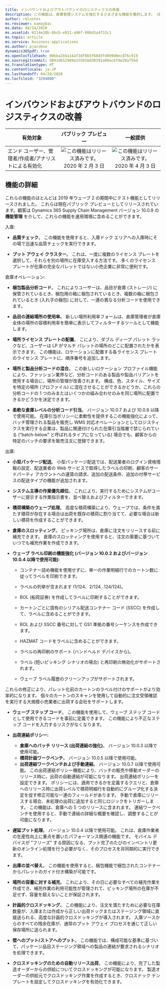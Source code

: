 ```yaml
---
title: インバウンドおよびアウトバウンドのロジスティクスの改善
description: この機能は、倉庫管理システムを強化するさまざまな機能を集約します。 ほとんどは 2019 年ウェーブ 2 の間にテスト機能として徐々にリリースされました。
author: relnotes
ms.reviewer: kamaybac
ms.date: 04/14/2020
ms.assetid: 6214e28b-8bcb-e911-a96f-000d3a4f33c1
ms.topic: article
ms.service: business-applications
ms.author: pjacobse
dynamics365pdf: true
ms.openlocfilehash: 00bba2b5a14af3df8b5f68d3fd099d0ec876c919
ms.sourcegitcommit: d891d652909a155016d30391a09acbf4e20a756d
ms.translationtype: HT
ms.contentlocale: ja-JP
ms.lasthandoff: 04/28/2020
ms.locfileid: "3294800"
---
```

# <a name="inbound-and-outbound-logistics-improvements"></a>インバウンドおよびアウトバウンドのロジスティクスの改善


| 有効対象    |  パブリック プレビュー | 一般提供 | 
| ---------- | :----------: |:----------: |
|エンド ユーザー、管理者/作成者/アナリストによる有効化|![この機能はリリース済みです。](/dynamics365-release-plan/media/green-checkmark.png "この機能はリリース済みです。") 2020 年 2 月 3 日| ![この機能はリリース済みです。](/dynamics365-release-plan/media/green-checkmark.png "この機能はリリース済みです。") 2020 年 4 月 3 日|






## <a name="feature-details"></a>機能の詳細
<!--feature detail start -->
これらの機能のほとんどは 2019 年ウェーブ 2 の期間中にテスト機能としてリリースされました。 これらは現在パブリック プレビューとしてリリースされています。顧客は Dynamics 365 Supply Chain Management バージョン 10.0.9 の **機能管理** を介して、これらの機能を運用環境に含めることができます。

入庫:

- **品質チェック**。 この機能を使用すると、入庫ドック エリアへの入庫時にその場で迅速な品質チェックを実行できます。

- **プット アウェイ クラスター**。 これは、一度に複数のライセンス プレートを選択して、それらを別の場所に在庫受入する方法です。 多くのライセンス プレートが在庫の完全なパレットではない小売企業に非常に便利です。

倉庫オペレーション:

- **梱包製品分析コード**。 これによりユーザーは、品目が倉庫 (ストレージ) に保管されているとき、梱包用の箱に梱包されているとき、複数の箱に梱包されているとき (入れ子の梱包) に対して、一連の異なる分析コードを使用できます。 

- **品目の連結場所の使用率**。 新しい場所利用率フォームは、倉庫管理者が倉庫全体の場所の容積利用率を簡単に表示してフィルターするツールとして機能します。

- **場所ライセンス プレートの配置**。 こにより、ダブル ディープ パレット ラックなど、ユーザーは LP がマルチ パレットの場所のどこに配置されたかを表示できます。 この機能は、ロケーションに配置する各ライセンス プレートのライセンス プレートに、順序番号を追加します。 

- **場所と製品分析コードの混合**。 この新しいロケーション プロファイル機能により、ファッション業界など、分析コードのある製品や製品バリアントを使用する場合に、場所の管理が改善されます。 構成、色、スタイル、サイズを特定の場所 (プロファイル) に混在させることができるかどうか、これらの分析コードの 1 つのみまたはいくつかの組み合わせのみを同じ場所に配置できるかどうかを決定できます。 

- **柔軟な倉庫レベルの分析コード引当**。 バージョン 10.0.7 および 10.0.8 以降で使用可能。 在庫引当ポリシーに柔軟性を提供するこの機能強化によって、バッチ管理される製品を販売し WMS 対応オペレーションとしてロジスティクスを実行する企業は、製品に関連付けられた在庫引当階層で禁じられている (“batch-below” と呼ばれるタイプになっている) 場合でも、顧客からの特定のバッチの要求を販売注文に登録できます。

出庫:

- **小型パッケージ配送**。 小型パッケージ配送では、配送業者のログイン資格情報の設定、配送業者の Web サービスで取得したラベルの印刷、顧客のサードパーティ アカウントへの運賃の請求、追加の配送条件、追加の付帯サービスの配送タイプの機能が追加されます。 

- **システム主導の作業優先順位**。 これにより、実行するためにシステムがユーザーに提示する作業指示書を、並べ替えおよびフィルターできます。

- **積荷構築のウェーブ処理**。 高度な積荷構築により、ウェーブでは、条件を満たす積荷が存在する場合は出荷を既存の積荷に割り当てて、必要な場合は新しい積荷を作成することができます。

- **倉庫のスロッティング**。 ピッキング場所は、倉庫に注文をリリースする前に補充できます。 倉庫のスロッティングを使用すると、注文の需要に基づいていつでも補充作業を作成できます。

- **ウェーブ ラベル印刷の機能強化 (バージョン 10.0.2 およびバージョン 10.0.4 以降で使用可能)**:

  - コンテナー詰め機能を使用せずに、単一の作業明細行でのカートン数に従ってラベルを印刷できます。

  - ラベルの列挙が含まれます (1/124、2/124…124/124)。

  - BOL (船荷証券) を作成してラベルに印刷することができます。

  - カートンごとに固有のシリアル配送コンテナー コード (SSCC) を作成して、ラベルに含めることができます。 

  - BOL および SSCC 番号に対して GS1 準拠の番号シーケンスを作成できます。

  - HAZMAT コードをラベルに含めることができます。

  - ラベルの再印刷のサポート (ハンドヘルド デバイスから)。

  - ラベル (短いピッキング シナリオの場合) と再印刷の無効化がサポートされます。

  - ウェーブ ラベル履歴のクリーンアップがサポートされます。


これらの修正により、パレット化前のカートンのラベル付けのサポートがより効率的になります。 個々のカートンのスキャンを使用して自動的に注文受領確認を実行する大規模小売業者に出荷する会社をサポートします。

- **ウェーブ ステップ コード**。 この機能を使用して、ウェーブ ステップ コードとして使用できるコードを事前に定義できます。 この機能により不正なステップ コードを入力するリスクがなくなります。 

- **出荷連結ポリシー:**
  - **倉庫へのバッチ リリース (出荷連結の強化)**。 バージョン 10.0.3 以降で使用可能。
  - **積荷計画ワークベンチ**。 バージョン 10.0.5 以降で使用可能。
  - **出荷連結ワークベンチおよび手動連結**。 バージョン 10.0.7 以降で使用可能。 この出荷連結ポリシー機能により、バッチの販売や移動オーダーのリリース時に、出荷の自動連結が可能になります。 出荷連結ポリシーを設定できます。 ポリシーには、適用できるかを定義するクエリと、倉庫へのリリース時に出荷レベルで積荷明細行を自動的にグループ化する決定を促す修正可能な一連のフィールドがあります。 手動で倉庫にリリースする場合、未処理の出荷に追加すると同じロジックをトリガーします。 この機能は、倉庫への 5 つのリリースに含まれます。 連結ワークベンチを使用すると、手動で連結の詳細な概要を確認し、調整することが可能になります。

- **遅延プット処理**。 バージョン 10.0.4 以降で使用可能。 これは、倉庫作業者の生産性向上に重点を置いたパフォーマンス関連の機能です。 モバイル デバイスが "フリーズ" する原因になる、プット完了のたびのインベントリ更新のオンライン処理を行う必要がなく、そのプロセスを非同期的に実行できます。

- **出庫の並べ替え**。 この機能を使用すると、梱包機能で梱包されたコンテナーからパレットのガイド付き構築が可能です。

- **場所の容量に対する補充**。 これにより、その日に必要なすべての補充作業を作成でき、補充作業の利用可能性が管理されて、ピッキング場所の在庫が不足せず、容量を超えないことが保証されます。 

- **計画的クロスドッキング**。 この機能により、注文を満たすために必要な在庫数量が、入庫または作成から正しい出荷ドックまたはステージング領域に直接送られる、高度な計画的クロスドッキングが導入されます。 入庫ソースからのすべての残余在庫が、通常のプット アウェイ プロセスを通じて正しい保存場所に送られます。

- **壁へのプット/ストアへのプット**。 この機能では、構成可能な基準に基づいて、パッケージ品目ステージング領域への製品の連結が要求されるシナリオを処理できます。 

- **クロスドッキングのための自動リリース出荷**。 この機能により、完了した製造オーダーからの供給についてクロスドッキングが可能になります。 製造オーダーの供給元でクロスドッキング作業を作成するとき、クロスドック テンプレートを設定してクロスドッキングを有効化できます。
<!--feature detail end -->









